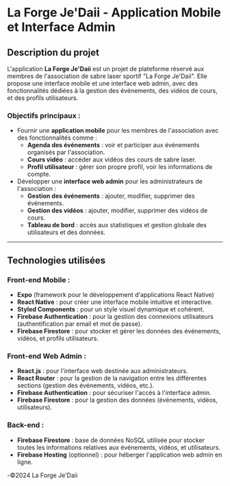 # **La Forge Je'Daii - Application Mobile et Interface Admin**

## **Description du projet**

L'application **La Forge Je'Daii** est un projet de plateforme réservé aux membres de l'association de sabre laser sportif "La Forge Je'Daii". Elle propose une interface mobile et une interface web admin, avec des fonctionnalités dédiées à la gestion des événements, des vidéos de cours, et des profils utilisateurs.

### **Objectifs principaux :**
- Fournir une **application mobile** pour les membres de l'association avec des fonctionnalités comme :
  - **Agenda des événements** : voir et participer aux événements organisés par l'association.
  - **Cours vidéo** : accéder aux vidéos des cours de sabre laser.
  - **Profil utilisateur** : gérer son propre profil, voir les informations de compte.
- Développer une **interface web admin** pour les administrateurs de l'association :
  - **Gestion des événements** : ajouter, modifier, supprimer des événements.
  - **Gestion des vidéos** : ajouter, modifier, supprimer des vidéos de cours.
  - **Tableau de bord** : accès aux statistiques et gestion globale des utilisateurs et des données.

---

## **Technologies utilisées**

### **Front-end Mobile :**
- **Expo** (framework pour le développement d'applications React Native)
- **React Native** : pour créer une interface mobile intuitive et interactive.
- **Styled Components** : pour un style visuel dynamique et cohérent.
- **Firebase Authentication** : pour la gestion des connexions utilisateurs (authentification par email et mot de passe).
- **Firebase Firestore** : pour stocker et gérer les données des événements, vidéos, et profils utilisateurs.

### **Front-end Web Admin :**
- **React.js** : pour l'interface web destinée aux administrateurs.
- **React Router** : pour la gestion de la navigation entre les différentes sections (gestion des événements, vidéos, etc.).
- **Firebase Authentication** : pour sécuriser l'accès à l'interface admin.
- **Firebase Firestore** : pour la gestion des données (événements, vidéos, utilisateurs).

### **Back-end :**
- **Firebase Firestore** : base de données NoSQL utilisée pour stocker toutes les informations relatives aux événements, vidéos, et utilisateurs.
- **Firebase Hosting** (optionnel) : pour héberger l'application web admin en ligne.

-©2024 La Forge Je'Daii